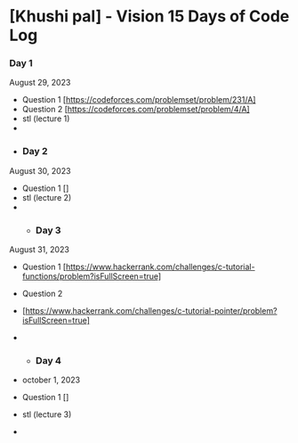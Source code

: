 # [Khushi pal] - Vision 15 Days of Code Log

### Day 1

August 29, 2023

- Question 1
  [https://codeforces.com/problemset/problem/231/A]
- Question 2
  [https://codeforces.com/problemset/problem/4/A]
- stl (lecture 1)
- 
- ### Day 2

August 30, 2023

- Question 1
  []
- stl (lecture 2)
- - ### Day 3

August 31, 2023

- Question 1
  [https://www.hackerrank.com/challenges/c-tutorial-functions/problem?isFullScreen=true]
- Question 2
-  [https://www.hackerrank.com/challenges/c-tutorial-pointer/problem?isFullScreen=true]

-   - ### Day 4
-  october 1, 2023

- Question 1
  []
- stl (lecture 3)
-
  
  
